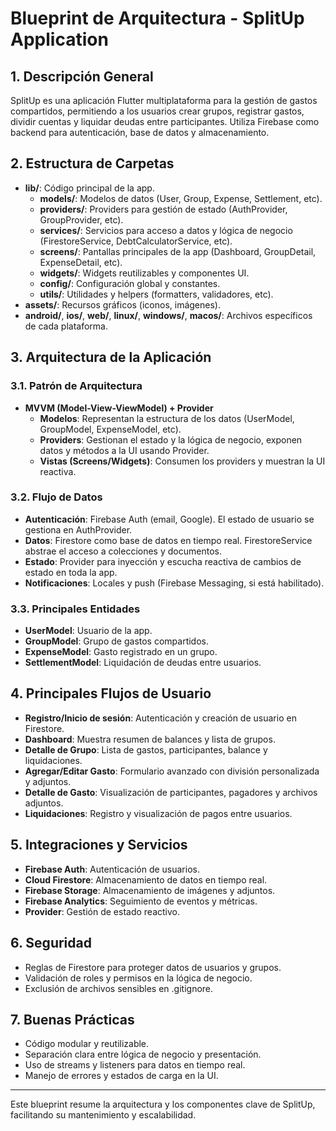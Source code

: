 # Blueprint de Arquitectura - SplitUp Application

## 1. Descripción General
SplitUp es una aplicación Flutter multiplataforma para la gestión de gastos compartidos, permitiendo a los usuarios crear grupos, registrar gastos, dividir cuentas y liquidar deudas entre participantes. Utiliza Firebase como backend para autenticación, base de datos y almacenamiento.

## 2. Estructura de Carpetas
- **lib/**: Código principal de la app.
  - **models/**: Modelos de datos (User, Group, Expense, Settlement, etc).
  - **providers/**: Providers para gestión de estado (AuthProvider, GroupProvider, etc).
  - **services/**: Servicios para acceso a datos y lógica de negocio (FirestoreService, DebtCalculatorService, etc).
  - **screens/**: Pantallas principales de la app (Dashboard, GroupDetail, ExpenseDetail, etc).
  - **widgets/**: Widgets reutilizables y componentes UI.
  - **config/**: Configuración global y constantes.
  - **utils/**: Utilidades y helpers (formatters, validadores, etc).
- **assets/**: Recursos gráficos (iconos, imágenes).
- **android/**, **ios/**, **web/**, **linux/**, **windows/**, **macos/**: Archivos específicos de cada plataforma.

## 3. Arquitectura de la Aplicación
### 3.1. Patrón de Arquitectura
- **MVVM (Model-View-ViewModel) + Provider**
  - **Modelos**: Representan la estructura de los datos (UserModel, GroupModel, ExpenseModel, etc).
  - **Providers**: Gestionan el estado y la lógica de negocio, exponen datos y métodos a la UI usando Provider.
  - **Vistas (Screens/Widgets)**: Consumen los providers y muestran la UI reactiva.

### 3.2. Flujo de Datos
- **Autenticación**: Firebase Auth (email, Google). El estado de usuario se gestiona en AuthProvider.
- **Datos**: Firestore como base de datos en tiempo real. FirestoreService abstrae el acceso a colecciones y documentos.
- **Estado**: Provider para inyección y escucha reactiva de cambios de estado en toda la app.
- **Notificaciones**: Locales y push (Firebase Messaging, si está habilitado).

### 3.3. Principales Entidades
- **UserModel**: Usuario de la app.
- **GroupModel**: Grupo de gastos compartidos.
- **ExpenseModel**: Gasto registrado en un grupo.
- **SettlementModel**: Liquidación de deudas entre usuarios.

## 4. Principales Flujos de Usuario
- **Registro/Inicio de sesión**: Autenticación y creación de usuario en Firestore.
- **Dashboard**: Muestra resumen de balances y lista de grupos.
- **Detalle de Grupo**: Lista de gastos, participantes, balance y liquidaciones.
- **Agregar/Editar Gasto**: Formulario avanzado con división personalizada y adjuntos.
- **Detalle de Gasto**: Visualización de participantes, pagadores y archivos adjuntos.
- **Liquidaciones**: Registro y visualización de pagos entre usuarios.

## 5. Integraciones y Servicios
- **Firebase Auth**: Autenticación de usuarios.
- **Cloud Firestore**: Almacenamiento de datos en tiempo real.
- **Firebase Storage**: Almacenamiento de imágenes y adjuntos.
- **Firebase Analytics**: Seguimiento de eventos y métricas.
- **Provider**: Gestión de estado reactivo.

## 6. Seguridad
- Reglas de Firestore para proteger datos de usuarios y grupos.
- Validación de roles y permisos en la lógica de negocio.
- Exclusión de archivos sensibles en .gitignore.

## 7. Buenas Prácticas
- Código modular y reutilizable.
- Separación clara entre lógica de negocio y presentación.
- Uso de streams y listeners para datos en tiempo real.
- Manejo de errores y estados de carga en la UI.

---
Este blueprint resume la arquitectura y los componentes clave de SplitUp, facilitando su mantenimiento y escalabilidad.
